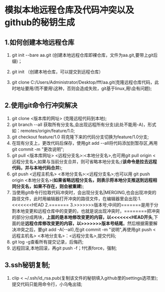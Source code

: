 # 模拟本地远程仓库及代码冲突以及github的秘钥生成
## 1.如何创建本地远程仓库
1. git init --bare aa.git (创建本地远程仓库即裸仓库，文件为aa.git,要带上git后缀)；

2. git init （创建本地仓库，可以提交到远程仓库）

3. git clone C:/Users/Administrator/Desktop/fff/aa.git(克隆远程仓库代码，此时地址要用/而不要用\这种，否则会造成失败，git基于linux,用\会有问题);

## 2.使用git命令行冲突解决
1. git clone <版本库的网址> (克隆远程代码到本地);
2. git branch --all 获取所有分支名,会出现远程所有分支(此处不能用-A)，形式如：remotes/origin/feature/1.0;
3. git checkout feature/1.0 将克隆下来的代码分支切换为feature/1.0分支;
4. 在现有分支上，更改代码后保存，使用git add --all将代码添加到暂存区,再用git commit -m "更改说明";
5. git pull <版本库网址> <远程分支名>:<本地分支名>,也可用git pull origin <远程分支名>,如果与当前分支合并，则可省略本地分支名;(**该命令是拉去远程代码，并与本地代码合并**);
6. git push <远程主机名> <本地分支名>:<远程分支名>;也可以用 git push origin <本地分支名>(**如果省略远程分支名，则表示将本地分支推送到远程相同分支名，如果不存在，则会被重建**);
7. 当使用git命令行拉取代码冲突时，会出现分支名|MERGING,也会出现冲突的路径文件，此时用编辑器打开冲突的路径文件，在编辑器里会出现:1.<<<<<<<HEAD  2.======= 3.>>>>>>>版本号;中间的=======是用于分割本地变更和远程仓库中的变更的，也就是说出现冲突时，========把冲突的部分分成两块，**上面的是本地修改变更的内容，以<<<<<<<HEAD开头**,下面的是**远程仓库修改变更的内容，以>>>>>>>版本号结尾**。然后根据需要解决冲突之后，要git add -A(--all),在git commit -m "说明",再使用git push <远程主机名> <本地分支名>：<远程分支名>,提交代码;
8. git log -g查看所有提交记录，后悔药;
9. 远程回滚,本地回滚，再git push -f；f代表force，强制;

## 3.ssh秘钥复制;
1. clip < ~/.ssh/id_rsa.pub(复制该文件的秘钥填入github里的settings选项里);提交代码只能用命令行，小乌龟出错;

